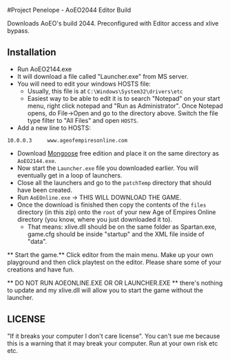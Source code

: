 #Project Penelope - AoEO2044 Editor Build

Downloads AoEO's build 2044. Preconfigured with Editor access and xlive bypass.

## Installation

* Run AoEO2144.exe
* It will download a file called "Launcher.exe" from MS server.
* You will need to edit your windows HOSTS file:
  * Usually, this file is at `C:\Windows\System32\drivers\etc`
  * Easiest way to be able to edit it is to search "Notepad" on your start menu, right click notepad and "Run as Administrator". Once Notepad opens, do File->Open and go to the directory above. Switch the file type filter to "All Files" and open `HOSTS`.
* Add a new line to HOSTS:
```
10.0.0.3     www.ageofempiresonline.com
```
* Download [Mongoose](https://www.cesanta.com/products/binary) free edition and place it on the same directory as `AoEO2144.exe`.
* Now start the `Launcher.exe` file you downloaded earlier. You will eventually get in a loop of launchers.
* Close all the launchers and go to the `patchTemp` directory that should have been created.
* Run `AoEOnline.exe` -> THIS WILL DOWNLOAD THE GAME.
* Once the download is finished then copy the contents of the `files` directory (in this zip) onto the `root` of your new Age of Empires Online directory (you know, where you just downloaded it to).
   * That means: xlive.dll should be on the same folder as Spartan.exe, game.cfg should be inside "startup" and the XML file inside of "data".


** Start the game.**
Click editor from the main menu. Make up your own playground and then click playtest on the editor. Please share some of your creations and have fun.

** DO NOT RUN AOEONLINE.EXE OR OR LAUNCHER.EXE ** there's nothing to update and my xlive.dll will allow you to start the game without the launcher.

## LICENSE
"If it breaks your computer I don't care license". You can't sue me because this is a warning that it may break your computer. Run at your own risk etc etc.
